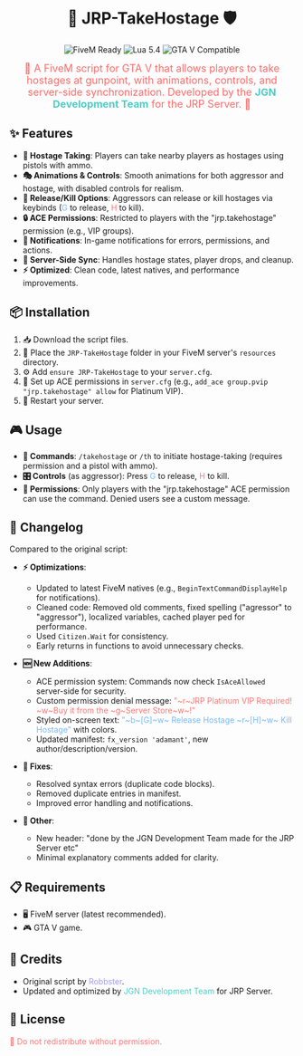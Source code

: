 <h1 align="center">🚫 JRP-TakeHostage 🛡️</h1>

<p align="center">
  <img src="https://img.shields.io/badge/FiveM-Ready-blue?style=for-the-badge" alt="FiveM Ready">
  <img src="https://img.shields.io/badge/Lua-5.4-green?style=for-the-badge" alt="Lua 5.4">
  <img src="https://img.shields.io/badge/GTA_V-Compatible-red?style=for-the-badge" alt="GTA V Compatible">
</p>

<p align="center">
  <span style="color: #ff6b6b; font-size: 18px;">🔫 A FiveM script for GTA V that allows players to take hostages at gunpoint, with animations, controls, and server-side synchronization. Developed by the <strong style="color: #4ecdc4;">JGN Development Team</strong> for the JRP Server. 🚀</span>
</p>

## ✨ Features

- **🎯 Hostage Taking**: Players can take nearby players as hostages using pistols with ammo.
- **🎭 Animations & Controls**: Smooth animations for both aggressor and hostage, with disabled controls for realism.
- **🔄 Release/Kill Options**: Aggressors can release or kill hostages via keybinds (<span style="color: #74b9ff;">G</span> to release, <span style="color: #ff7675;">H</span> to kill).
- **🔒 ACE Permissions**: Restricted to players with the "jrp.takehostage" permission (e.g., VIP groups).
- **🔔 Notifications**: In-game notifications for errors, permissions, and actions.
- **🔄 Server-Side Sync**: Handles hostage states, player drops, and cleanup.
- **⚡ Optimized**: Clean code, latest natives, and performance improvements.

## 📦 Installation

1. 📥 Download the script files.
2. 📁 Place the `JRP-TakeHostage` folder in your FiveM server's `resources` directory.
3. ⚙️ Add `ensure JRP-TakeHostage` to your `server.cfg`.
4. 🔑 Set up ACE permissions in `server.cfg` (e.g., `add_ace group.pvip "jrp.takehostage" allow` for Platinum VIP).
5. 🔄 Restart your server.

## 🎮 Usage

- **💬 Commands**: `/takehostage` or `/th` to initiate hostage-taking (requires permission and a pistol with ammo).
- **🎛️ Controls** (as aggressor): Press <span style="color: #74b9ff;">G</span> to release, <span style="color: #ff7675;">H</span> to kill.
- **🔐 Permissions**: Only players with the "jrp.takehostage" ACE permission can use the command. Denied users see a custom message.

## 📝 Changelog

Compared to the original script:

- **⚡ Optimizations**:
  - Updated to latest FiveM natives (e.g., `BeginTextCommandDisplayHelp` for notifications).
  - Cleaned code: Removed old comments, fixed spelling ("agressor" to "aggressor"), localized variables, cached player ped for performance.
  - Used `Citizen.Wait` for consistency.
  - Early returns in functions to avoid unnecessary checks.

- **🆕 New Additions**:
  - ACE permission system: Commands now check `IsAceAllowed` server-side for security.
  - Custom permission denial message: <span style="color: #ff7675;">"~r~JRP Platinum VIP Required! ~w~Buy it from the ~g~Server Store~w~!"</span>
  - Styled on-screen text: <span style="color: #74b9ff;">"~b~[G]~w~ Release Hostage  ~r~[H]~w~ Kill Hostage"</span> with colors.
  - Updated manifest: `fx_version 'adamant'`, new author/description/version.

- **🐛 Fixes**:
  - Resolved syntax errors (duplicate code blocks).
  - Removed duplicate entries in manifest.
  - Improved error handling and notifications.

- **🔧 Other**:
  - New header: "done by the JGN Development Team made for the JRP Server etc"
  - Minimal explanatory comments added for clarity.

## 📋 Requirements

- 🖥️ FiveM server (latest recommended).
- 🎮 GTA V game.

## 🙏 Credits

- Original script by <span style="color: #a29bfe;">Robbster</span>.
- Updated and optimized by <span style="color: #4ecdc4;">JGN Development Team</span> for JRP Server.

## 📜 License

<span style="color: #ff7675;">🚫 Do not redistribute without permission.</span>